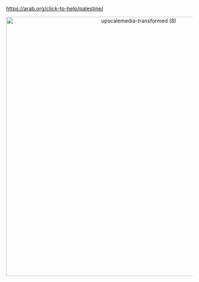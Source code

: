 https://arab.org/click-to-help/palestine/
<div align="center">
<img width="700" height="700" alt="upscalemedia-transformed (8)" src="https://github.com/user-attachments/assets/58a8c3b1-c33b-4f6d-91a4-0b2f87ed25c7" />













